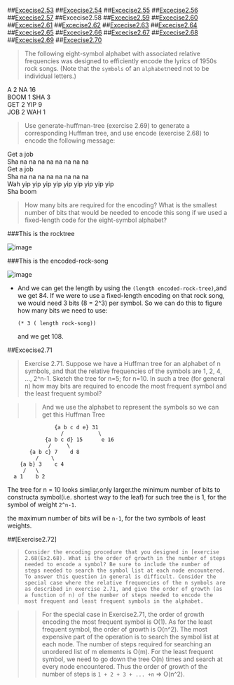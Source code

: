 ##[Excecise2.53](Ex2.53.rkt)
##[Excecise2.54](Ex2.54.rkt)
##[Excecise2.55](Ex2.55.rkt)
##[Excecise2.56](Ex2.56.rkt)
##[Excecise2.57](Ex2.57.rkt)
##Excecise2.58
##[Excecise2.59](Ex2.59.rkt)
##[Excecise2.60](Ex2.60.rkt)
##[Excecise2.61](Ex2.61.rkt)
##[Excecise2.62](Ex2.62.rkt)
##[Excecise2.63](Ex2.63.rkt)
##[Excecise2.64](Ex2.64.rkt)
##[Excecise2.65](Ex2.65.rkt)
##[Excecise2.66](Ex2.66.rkt)
##[Excecise2.67](Ex2.67.rkt)
##[Excecise2.68](Ex2.68.rkt)
##[Excecise2.69](Ex2.69.rkt)
##[Excecise2.70](Ex2.70.rkt)
>The following eight-symbol alphabet with associated relative frequencies was designed to
efficiently encode the lyrics of 1950s rock songs. (Note that the `symbols` of an `alphabet`need not to be
individual letters.)


A 2 NA 16<br>
BOOM 1 SHA 3<br>
GET 2 YIP 9<br>
JOB 2 WAH 1<br>

>Use generate-huffman-tree (exercise 2.69) to generate a corresponding Huffman tree, and use
encode (exercise 2.68) to encode the following message:


Get a job<br>
Sha na na na na na na na na<br>
Get a job<br>
Sha na na na na na na na na<br>
Wah yip yip yip yip yip yip yip yip yip<br>
Sha boom<br>


>How many bits are required for the encoding? What is the smallest number of bits that would be needed to
encode this song if we used a fixed-length code for the eight-symbol alphabet?

###This is the rocktree


![image](https://github.com/Soyn/sicp/blob/master/screenshots/rocktree.png)

###This is the encoded-rock-song

![image](https://github.com/Soyn/sicp/blob/master/screenshots/encoded-rock-song.png)

- And we can get the length by using the `(length encoded-rock-tree)`,and we get 84. If we were to use a fixed-length encoding on that rock song, we would need 3 bits (8 = 2^3) per symbol. So we can do this to figure how many bits we need to use:

  ```racket
  (* 3 ( length rock-song))
  ```
  
  and we get 108.
  

##Excecise2.71

>Exercise 2.71. Suppose we have a Huffman tree for an alphabet of n symbols, and that the relative
frequencies of the symbols are 1, 2, 4, ..., 2^n-1. Sketch the tree for n=5; for n=10. In such a tree (for
general n) how may bits are required to encode the most frequent symbol and the least frequent symbol?

>>And we use the alphabet to represent the symbols
so we can get this Huffman Tree

                   {a b c d e} 31
                     /           \
                {a b c d} 15      e 16
                 /     \
           {a b c} 7    d 8
             /    \
        {a b} 3    c 4
         /   \
      a 1    b 2


<script type="text/javascript" src="http://cdn.mathjax.org/mathjax/latest/MathJax.js?config=default"></script>

The tree for n = 10 looks simliar,only larger.the minimum number of bits to constructa symbol(i.e. shortest way to the leaf) for such tree the is 1, for the symbol of weight `2^n-1`.

the maximum number of bits will be `n-1`, for the two symbols of least weights. 

##[Exercise2.72]

>`Consider the encoding procedure that you designed in [exercise 2.68(Ex2.68). What is the order of
growth in the number of steps needed to encode a symbol? Be sure to include the number of steps needed
to search the symbol list at each node encountered. To answer this question in general is difficult. Consider
the special case where the relative frequencies of the n symbols are as described in exercise 2.71, and give
the order of growth (as a function of n) of the number of steps needed to encode the most frequent and least
frequent symbols in the alphabet.`

>>For the special case in Exercise2.71, the order of growth encoding the most frequent symbol is O(1). As for the least frequent symbol, the order of growth is O(n^2). The most expensive part of
the operation is to search the symbol list at each node. The number of steps required for searching an unordered list of m elements is O(m). For the least frequent symbol, we need to go down the tree
O(n) times and search at every node encountered. Thus the order of growth of the number of steps is `1 + 2 + 3 + ... +n` => O(n^2).
